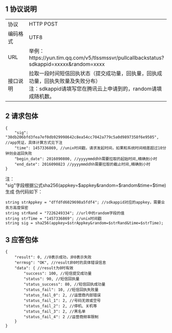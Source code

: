 ## 1 协议说明
<table style="display:table;width:100%">
  <tbody>
    <tr>
      <td style="width:15%;">
        协议
      </td>
      <td>
        HTTP POST
        <br />
      </td>
    </tr>
    <tr>
      <td>
        编码格式
      </td>
      <td>
        UTF8
      </td>
    </tr>
    <tr>
      <td>
        URL
      </td>
      <td>
       举例：https://yun.tim.qq.com/v5/tlssmssvr/pullcallbackstatus?sdkappid=xxxxx&random=xxxx
      </td>
    </tr>
    <tr>
      <td>
        接口说明
      </td>
      <td>
      拉取一段时间短信回执状态（提交成功量，回执量，回执成功量，回执失败量及失败分布）
		<br />
		注：sdkappid请填写您在腾讯云上申请到的，random请填成随机数。
      </td>
    </tr>
  </tbody>
</table>

## 2	请求包体
```
{
    "sig": "30db206bfd3fea7ef0db929998642c8ea54cc7042a779c5a0d9897358f6e9505", //app凭证，具体计算方式见下注
    "time": 1457336869, //unix时间戳，请求发起时间，如果和系统时间相差超过10分钟则会返回失败
    "begin_date": 2016090800, //yyyymmddhh需要拉取的起始时间,精确到小时
    "end_date": 2016090823 //yyyymmddhh需要拉取的截止时间,精确到小时
}
```
注：  
"sig"字段根据公式sha256(appkey=$appkey&random=$random&time=$time)生成
伪代码如下：
```
string strAppkey = "dffdfd6029698a5fdf4"; //sdkappid对应的appkey，需要业务方高度保密
string strRand = "7226249334"; //url中的random字段的值
string strTime = "1457336869"; //unix时间戳
string sig = sha256(appkey=$strAppkey&random=$strRand&time=$strTime);
```

## 3 应答包体
```
{
    "result": 0, //0表示成功，非0表示失败
    "errmsg": "OK", //result非0时的具体错误信息
    "data": { //result为0时有效
        "success": 100, //短信提交成功量
        "status": 90, //短信回执量
        "status_success": 80, //短信回执成功量
        "status_fail": 10, //短信回执失败量
        "status_fail_0": 2, //运营商内部错误
        "status_fail_1": 2, //号码无效或空号
        "status_fail_2": 2, //停机、关机等
        "status_fail_3": 2, //黑名单
        "status_fail_4": 2 //运营商频率限制
    }
}
```